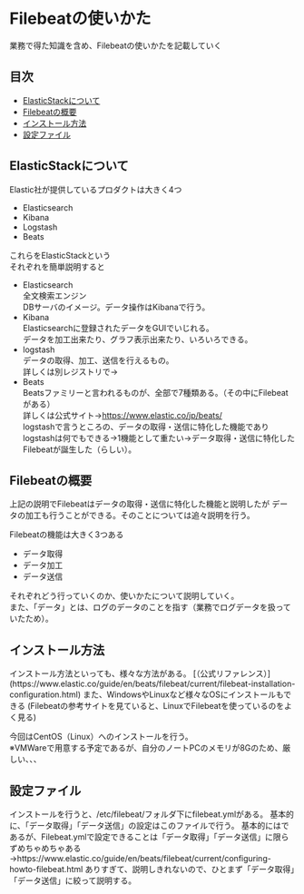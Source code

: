 # Filebeatの使いかた  
業務で得た知識を含め、Filebeatの使いかたを記載していく  
## 目次  
- [ElasticStackについて](#content1)  
- [Filebeatの概要](#content2)  
- [インストール方法](#content3)  
- [設定ファイル](#content4)  

<h2 id="content1">ElasticStackについて</h2>  
Elastic社が提供しているプロダクトは大きく4つ  

- Elasticsearch  
- Kibana  
- Logstash  
- Beats  

これらをElasticStackという  
それぞれを簡単説明すると  
- Elasticsearch  
  全文検索エンジン  
  DBサーバのイメージ。データ操作はKibanaで行う。  
- Kibana  
  Elasticsearchに登録されたデータをGUIでいじれる。  
  データを加工出来たり、グラフ表示出来たり、いろいろできる。  
- logstash  
  データの取得、加工、送信を行えるもの。    
  詳しくは別レジストリで→  
- Beats  
  Beatsファミリーと言われるものが、全部で7種類ある。（その中にFilebeatがある）  
  詳しくは公式サイト→https://www.elastic.co/jp/beats/  
  logstashで言うところの、データの取得・送信に特化した機能であり  
  logstashは何でもできる→1機能として重たい→データ取得・送信に特化したFilebeatが誕生した（らしい）。  

<h2 id="content2">Filebeatの概要</h2>  
上記の説明でFilebeatはデータの取得・送信に特化した機能と説明したが  
データの加工も行うことができる。そのことについては追々説明を行う。  

Filebeatの機能は大きく3つある  
- データ取得  
- データ加工  
- データ送信  

それぞれどう行っていくのか、使いかたについて説明していく。  
また、「データ」とは、ログのデータのことを指す（業務でログデータを扱っていたため）。

<h2 id="content3">インストール方法</h2>  
インストール方法といっても、様々な方法がある。
[（公式リファレンス）](https://www.elastic.co/guide/en/beats/filebeat/current/filebeat-installation-configuration.html)  
また、WindowsやLinuxなど様々なOSにインストールもできる  
(Filebeatの参考サイトを見ていると、LinuxでFilebeatを使っているのをよく見る)  

今回はCentOS（Linux）へのインストールを行う。  
※VMWareで用意する予定であるが、自分のノートPCのメモリが8Gのため、厳しい、、、  

<h2 id="content4">設定ファイル</h2>  
インストールを行うと、/etc/filebeat/フォルダ下にfilebeat.ymlがある。
基本的に、「データ取得」「データ送信」の設定はこのファイルで行う。  
基本的にはであるが、Filebeat.ymlで設定できることは「データ取得」「データ送信」に限らずめちゃめちゃある→https://www.elastic.co/guide/en/beats/filebeat/current/configuring-howto-filebeat.html  
ありすぎて、説明しきれないので、ひとまず「データ取得」「データ送信」に絞って説明する。  




